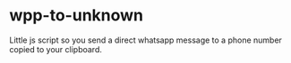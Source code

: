 # wpp-to-unknown
Little js script so you send a direct whatsapp message to a phone number copied to your clipboard.
